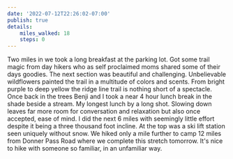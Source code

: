 ```yaml
---
date: '2022-07-12T22:26:02-07:00'
publish: true
details:
    miles_walked: 18
    steps: 0
---
```

Two miles in we took a long breakfast at the parking lot. Got some trail magic from day hikers who as self proclaimed moms shared some of their days goodies. The next section was beautiful and challenging. Unbelievable wildflowers painted the trail in a multitude of colors and scents. From bright purple to deep yellow the ridge line trail is nothing short of a spectacle. Once back in the trees Benji and I took a near 4 hour lunch break in the shade beside a stream. My longest lunch by a long shot. Slowing down leaves far more room for conversation and relaxation but also once accepted, ease of mind. I did the next 6 miles with seemingly little effort despite it being a three thousand foot incline. At the top was a ski lift station seen uniquely without snow. We hiked only a mile further to camp 12 miles from Donner Pass Road where we complete this stretch tomorrow. It's nice to hike with someone so familiar, in an unfamiliar way.